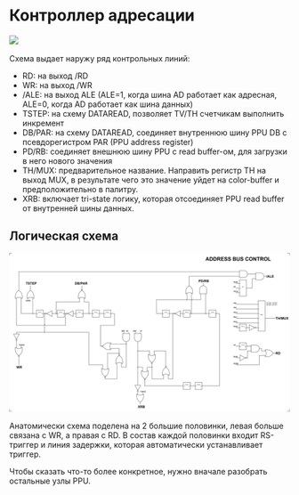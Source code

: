 # Контроллер адресации

<img src="/Docs/PPU/ADDRCTRL.jpg" width="1000px">

Схема выдает наружу ряд контрольных линий:
- RD: на выход /RD 
- WR: на выход /WR
- /ALE: на выход ALE (ALE=1, когда шина AD работает как адресная, ALE=0, когда AD работает как шина данных)
- TSTEP: на схему DATAREAD, позволяет TV/TH счетчикам выполнить инкремент
- DB/PAR: на схему DATAREAD, соединяет внутреннюю шину PPU DB с псевдорегистром PAR (PPU address register)
- PD/RB: соединяет внешнюю шину PPU с read buffer-ом, для загрузки в него нового значения
- TH/MUX: предварительное название. Направить регистр TH на выход MUX, в результате чего это значение уйдет на color-buffer и предположительно в палитру.
- XRB: включает tri-state логику, которая отсоединяет PPU read buffer от внутренней шины данных.

## Логическая схема

<img src="/BreakingNESWiki/imgstore/b12ee6d5b400b43539cd61a96f05bdee.jpg" width="1000px">

Анатомически схема поделена на 2 большие половинки, левая больше связана с WR, а правая с RD.
В состав каждой половинки входит RS-триггер и линия задержки, которая автоматически устанавливает триггер.

Чтобы сказать что-то более конкретное, нужно вначале разобрать остальные узлы PPU.
